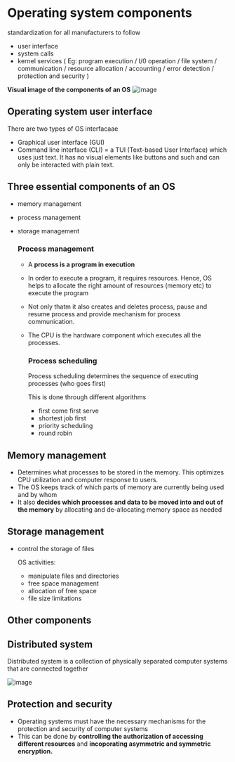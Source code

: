 # Operating system components
standardization for all manufacturers to follow

- user interface
- system calls
- kernel services ( Eg: program execution / I/0 operation / file system / communication / resource allocation / accounting / error detection / protection and security )

**Visual image of the components of an OS**
![image](https://github.com/Fong20/Learning-repository/assets/150316121/5c99fbfd-97ed-4475-89f2-fdf4435cb750)

## Operating system user interface
There are two types of OS interfacaae
- Graphical user interface (GUI)
- Command line interface (CLI) = a TUI (Text-based User Interface) which uses just text. It has no visual elements like buttons and such and can only be interacted with plain text.

## Three essential components of an OS
- memory management
- process management 
- storage management

  ### Process management
  - A **process is a program in execution**
  - In order to execute a program, it requires resources. Hence, OS helps to allocate the right amount of resources (memory etc) to execute the program
  - Not only thatm it also creates and deletes process, pause and resume process and provide mechanism for process communication.
  - The CPU is the hardware component which executes all the processes.

    ### Process scheduling
    Process scheduling determines the sequence of executing processes (who goes first)
    
    This is done through different algorithms
    - first come first serve
    - shortest job first
    - priority scheduling
    - round robin

## Memory management
- Determines what processes to be stored in the memory. This optimizes CPU utilization and computer response to users.
- The OS keeps track of which parts of memory are currently being used and by whom
- It also **decides which processes and data to be moved into and out of the memory** by allocating and de-allocating memory space as needed

## Storage management
- control the storage of files

  OS activities:
  - manipulate files and directories
  - free space management
  - allocation of free space
  - file size limitations

## Other components

  ## Distributed system
  Distributed system is a collection of physically separated computer systems that are connected together

  ![image](https://github.com/Fong20/Learning-repository/assets/150316121/90a43b58-b9cf-445f-9488-a87e29a3f0a1)

  ## Protection and security
  - Operating systems must have the necessary mechanisms for the protection and security of computer systems
  - This can be done by **controlling the authorization of accessing different resources** and **incoporating asymmetric and symmetric encryption.**

